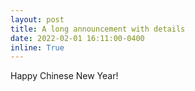 ```yaml
---
layout: post
title: A long announcement with details
date: 2022-02-01 16:11:00-0400
inline: True
---
```


Happy Chinese New Year!